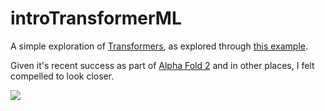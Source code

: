 # introTransformerML

A simple exploration of [Transformers](https://jalammar.github.io/illustrated-transformer/ "Transformers"), as explored through [this example](https://medium.com/@max_garber/simple-keras-transformer-model-74724a83bb83).

Given it's recent success as part of [Alpha Fold 2](https://www.youtube.com/watch?v=W7wJDJ56c88) and in other places, I felt compelled to look closer.

![](https://miro.medium.com/max/1198/1*wT3X_UAZ6MAI_hdqejUVMQ.png)
